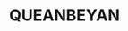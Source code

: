 ---
facts:
- Queanbeyan is located in New South Wales, Australia, just across the border from
  Canberra.
- The name Queanbeyan is thought to derive from an Aboriginal word meaning "clear
  water".
- Queanbeyan is the second oldest city in inland New South Wales, after Goulburn.
- The Queanbeyan River runs through the town.
- Queanbeyan has a diverse economy, with industries including agriculture, manufacturing,
  and tourism.
- The town is home to a number of historic buildings, including the Queanbeyan Court
  House and the Queanbeyan Post Office.
- Queanbeyan is surrounded by rolling hills and farmland.
- The town is located close to several national parks, including Namadgi National
  Park and Kosciuszko National Park.
- Queanbeyan has a thriving arts and culture scene.
- The town hosts a number of festivals and events throughout the year.
historical_events:
- '1827: First European settlement established in Queanbeyan.'
- '1838: Queanbeyan proclaimed a town.'
- '1860: Construction of the Queanbeyan Court House.'
- '1877: The railway line to Queanbeyan opened.'
- '1913: Queanbeyan became a municipality.'
- '1960s: Significant growth in Queanbeyan due to the expansion of Canberra.'
- '1970s: Construction of the Queanbeyan Civic Centre.'
- '2016: Queanbeyan City Council merged with Palerang Council to form Queanbeyan-Palerang
  Regional Council.'
- Bushfires have periodically impacted the Queanbeyan region.
- Flooding of the Queanbeyan River has occurred throughout history.
lastmod: '2025-04-06T08:20:12+00:00'
latitude: -35.317402
layout: suburb
longitude: 149.257101
notable_people:
- Mark Webber (Formula One driver)
- Jack Vidgen (Singer)
- Ricky Stuart (Rugby league player and coach)
- Matt Giteau (Rugby union player)
- Hayley Jensen (Singer)
- Taylor Walker (Australian rules footballer)
- Michael Weyman (Rugby league player)
- Reg Harris (Rugby league player)
- Eric Bell (Rugby league player)
- Dale Finucane (Rugby league player)
postcode: '2620'
state: NSW
title: QUEANBEYAN
tourist_locations:
- Queanbeyan River
- Queanbeyan Park
- The Queanbeyan Performing Arts Centre (QPAC)
- The Queanbeyan Museum
- The Queanbeyan Art Society Gallery
- Lanyon Homestead
- Tidbinbilla Nature Reserve
- Namadgi National Park
- Canberra
- Cockington Green Gardens
url: /nsw/queanbeyan/
---